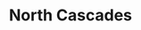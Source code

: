 ---
unit_code: "NOCA"
unit_name: "North Cascades NP"
unit_type: "National Park"
nps_region: "Pacific West"
scalerank: 4
note: "null"
name: "North Cascades"
featureclass: "National Park Service"
geojson: >-
  {"type":"Feature","properties":{},"geometry":{"type":"Polygon","coordinates":[[[-121.33430989583334,48.992513020833336],[-121.11454264322917,48.992513020833336],[-121.1246337890625,48.9810791015625],[-121.10673014322917,48.929402669270836],[-121.12125651041667,48.9052734375],[-121.0584716796875,48.84733072916667],[-121.1019287109375,48.818359375],[-121.16471354166667,48.818359375],[-121.17919921875,48.8038330078125],[-121.068115234375,48.7603759765625],[-121.08260091145834,48.7410888671875],[-121.16951497395834,48.72660319010417],[-121.22745768229167,48.707275390625],[-121.25642903645834,48.68798828125],[-121.32401529947917,48.6734619140625],[-121.37715657552084,48.634847005208336],[-121.40128580729167,48.678304036458336],[-121.46891276041667,48.659016927083336],[-121.46407063802084,48.615559895833336],[-121.4833984375,48.6300048828125],[-121.51236979166667,48.625203450520836],[-121.56547037760417,48.6541748046875],[-121.56547037760417,48.68798828125],[-121.54134114583334,48.707275390625],[-121.54134114583334,48.77490234375],[-121.55098470052084,48.789388020833336],[-121.637939453125,48.789388020833336],[-121.63309733072917,48.86181640625],[-121.52201334635417,48.86181640625],[-121.5213623046875,48.992513020833336],[-121.33430989583334,48.992513020833336]]]}}
number: 35
title: "North Cascades"
---